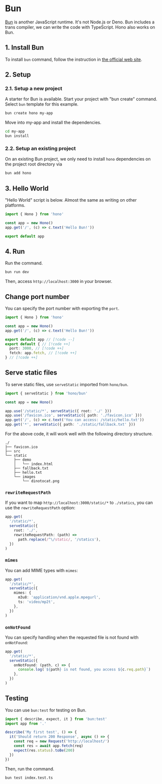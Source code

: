 # Bun

[Bun](https://bun.sh) is another JavaScript runtime. It's not Node.js or Deno. Bun includes a trans compiler, we can write the code with TypeScript.
Hono also works on Bun.

## 1. Install Bun

To install `bun` command, follow the instruction in [the official web site](https://bun.sh).

## 2. Setup

### 2.1. Setup a new project

A starter for Bun is available. Start your project with "bun create" command.
Select `bun` template for this example.

```sh
bun create hono my-app
```

Move into my-app and install the dependencies.

```sh
cd my-app
bun install
```

### 2.2. Setup an existing project

On an existing Bun project, we only need to install `hono` dependencies on the project root directory via

```sh
bun add hono
```

## 3. Hello World

"Hello World" script is below. Almost the same as writing on other platforms.

```ts
import { Hono } from 'hono'

const app = new Hono()
app.get('/', (c) => c.text('Hello Bun!'))

export default app
```

## 4. Run

Run the command.

```sh
bun run dev
```

Then, access `http://localhost:3000` in your browser.

## Change port number

You can specify the port number with exporting the `port`.

<!-- prettier-ignore -->
```ts
import { Hono } from 'hono'

const app = new Hono()
app.get('/', (c) => c.text('Hello Bun!'))

export default app // [!code --]
export default { // [!code ++]
  port: 3000, // [!code ++]
  fetch: app.fetch, // [!code ++]
} // [!code ++]
```

## Serve static files

To serve static files, use `serveStatic` imported from `hono/bun`.

```ts
import { serveStatic } from 'hono/bun'

const app = new Hono()

app.use('/static/*', serveStatic({ root: './' }))
app.use('/favicon.ico', serveStatic({ path: './favicon.ico' }))
app.get('/', (c) => c.text('You can access: /static/hello.txt'))
app.get('*', serveStatic({ path: './static/fallback.txt' }))
```

For the above code, it will work well with the following directory structure.

```
./
├── favicon.ico
├── src
└── static
    ├── demo
    │   └── index.html
    ├── fallback.txt
    ├── hello.txt
    └── images
        └── dinotocat.png
```

### `rewriteRequestPath`

If you want to map `http://localhost:3000/static/*` to `./statics`, you can use the `rewriteRequestPath` option:

```ts
app.get(
  '/static/*',
  serveStatic({
    root: './',
    rewriteRequestPath: (path) =>
      path.replace(/^\/static/, '/statics'),
  })
)
```

### `mimes`

You can add MIME types with `mimes`:

```ts
app.get(
  '/static/*',
  serveStatic({
    mimes: {
      m3u8: 'application/vnd.apple.mpegurl',
      ts: 'video/mp2t',
    },
  })
)
```

### `onNotFound`

You can specify handling when the requested file is not found with `onNotFound`:

```ts
app.get(
  '/static/*',
  serveStatic({
    onNotFound: (path, c) => {
      console.log(`${path} is not found, you access ${c.req.path}`)
    },
  })
)
```

## Testing

You can use `bun:test` for testing on Bun.

```ts
import { describe, expect, it } from 'bun:test'
import app from '.'

describe('My first test', () => {
  it('Should return 200 Response', async () => {
    const req = new Request('http://localhost/')
    const res = await app.fetch(req)
    expect(res.status).toBe(200)
  })
})
```

Then, run the command.

```sh
bun test index.test.ts
```
